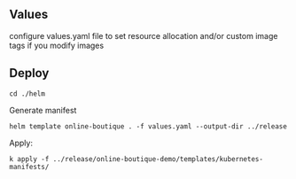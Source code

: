 ## Values

configure values.yaml file to set resource allocation and/or custom
image tags if you modify images

## Deploy

```
cd ./helm
```

Generate manifest

```
helm template online-boutique . -f values.yaml --output-dir ../release
```

Apply: 

```
k apply -f ../release/online-boutique-demo/templates/kubernetes-manifests/
```



